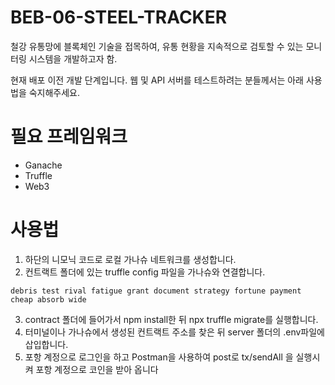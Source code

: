 # BEB-06-STEEL-TRACKER
철강 유통망에 블록체인 기술을 접목하여, 유통 현황을 지속적으로 검토할 수 있는 모니터링 시스템을 개발하고자 함.

현재 배포 이전 개발 단계입니다.
웹 및 API 서버를 테스트하려는 분들께서는 아래 사용법을 숙지해주세요.

# 필요 프레임워크
- Ganache
- Truffle
- Web3

# 사용법
1. 하단의 니모닉 코드로 로컬 가나슈 네트워크를 생성합니다.
2. 컨트랙트 폴더에 있는 truffle config 파일을 가나슈와 연결합니다.

```
debris test rival fatigue grant document strategy fortune payment cheap absorb wide
```

3. contract 폴더에 들어가서 npm install한 뒤 npx truffle migrate를 실행합니다.
4. 터미널이나 가나슈에서 생성된 컨트랙트 주소를 찾은 뒤 server 폴더의 .env파일에 삽입합니다. 
5. 포항 계정으로 로그인을 하고 Postman을 사용하여 post로 tx/sendAll 을 실행시켜 포항 계정으로 코인을 받아 옵니다
